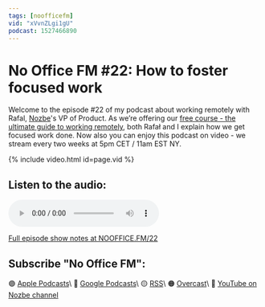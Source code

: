```yaml
---
tags: [noofficefm]
vid: "xVvnZLgi1gU"
podcast: 1527466890
---
```


# No Office FM #22: How to foster focused work

Welcome to the episode #22 of my podcast about working remotely with Rafal, [Nozbe][n]'s VP of Product. As we’re offering our [free course - the ultimate guide to working remotely](https://nozbe.com/remotework), both Rafał and I explain how we get focused work done. Now also you can enjoy this podcast on video - we stream every two weeks at 5pm CET / 11am EST NY.

{% include video.html id=page.vid %}

<!--More-->

## Listen to the audio:

<audio controls>
<source src="https://media.transistor.fm/4ca24873/df5493f3.mp3" type="audio/mpeg">
</audio>



[Full episode show notes at NOOFFICE.FM/22](https://nooffice.fm/22)

## Subscribe "No Office FM":

🟣 [Apple Podcasts](https://podcasts.apple.com/podcast/no-office/id1527466890)\\
🔵 [Google Podcasts](https://podcasts.google.com/feed/aHR0cHM6Ly9mZWVkcy50cmFuc2lzdG9yLmZtL25vb2ZmaWNl)\\
🟡 [RSS](https://nozbe.com/nooffice.rss)\\
🟠 [Overcast](https://overcast.fm/itunes1527466890/no-office)\\
🔴 [YouTube on Nozbe channel](https://youtube.com/NozbeCom)

<!--podcast: 1527466890-->

[n]: https://michael.gratis/nozbe
[np]: https://michael.gratis/nozbepersonal
